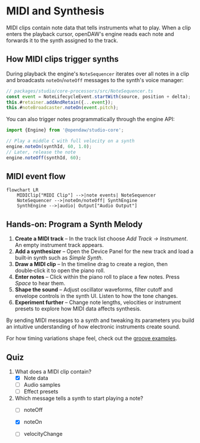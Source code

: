 # MIDI and Synthesis

MIDI clips contain note data that tells instruments what to play. When a clip enters the playback cursor, openDAW's engine reads each note and forwards it to the synth assigned to the track.

## How MIDI clips trigger synths

During playback the engine's `NoteSequencer` iterates over all notes in a clip and broadcasts `noteOn`/`noteOff` messages to the synth's voice manager:

```ts
// packages/studio/core-processors/src/NoteSequencer.ts
const event = NoteLifecycleEvent.startWith(source, position + delta);
this.#retainer.addAndRetain({...event});
this.#noteBroadcaster.noteOn(event.pitch);
```

You can also trigger notes programmatically through the engine API:

```ts
import {Engine} from '@opendaw/studio-core';

// Play a middle C with full velocity on a synth
engine.noteOn(synthId, 60, 1.0);
// Later, release the note
engine.noteOff(synthId, 60);
```

## MIDI event flow

```mermaid
flowchart LR
    MIDIClip["MIDI Clip"] -->|note events| NoteSequencer
    NoteSequencer -->|noteOn/noteOff| SynthEngine
    SynthEngine -->|audio| Output["Audio Output"]
```

## Hands-on: Program a Synth Melody

1. **Create a MIDI track** – In the track list choose _Add Track → Instrument_. An empty instrument track appears.
2. **Add a synthesizer** – Open the Device Panel for the new track and load a built‑in synth such as _Simple Synth_.
3. **Draw a MIDI clip** – In the timeline drag to create a region, then double‑click it to open the piano roll.
4. **Enter notes** – Click within the piano roll to place a few notes. Press _Space_ to hear them.
5. **Shape the sound** – Adjust oscillator waveforms, filter cutoff and envelope controls in the synth UI. Listen to how the tone changes.
6. **Experiment further** – Change note lengths, velocities or instrument presets to explore how MIDI data affects synthesis.

By sending MIDI messages to a synth and tweaking its parameters you build an intuitive understanding of how electronic instruments create sound.

For how timing variations shape feel, check out the [groove examples](../how-it-works/groove-examples.md).

## Quiz

1. What does a MIDI clip contain?
   - [x] Note data
   - [ ] Audio samples
   - [ ] Effect presets
2. Which message tells a synth to start playing a note?
   - [ ] noteOff
   - [x] noteOn
   - [ ] velocityChange


